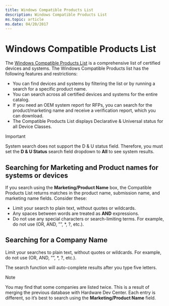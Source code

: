 ```yaml
---
title: Windows Compatible Products List
description: Windows Compatible Products List
ms.topic: article
ms.date: 04/20/2017
---
```


# Windows Compatible Products List

The [Windows Compatible Products List](https://aka.ms/AA5bmch) is a comprehensive list of certified devices and systems. The Windows Compatible Products list has the following features and restrictions:

* You can find devices and systems by filtering the list or by running a search for a specific product name.
* You can search across all certified devices and systems for the entire catalog.
* If you need an OEM system report for RFPs, you can search for the product/marketing name and receive a verification report, which you can download. 
* The Compatible Products List displays Declarative & Universal status for all Device Classes.

> [!IMPORTANT]
>System search does not support the D & U status field. Therefore, you must set the **D & U Status** search field dropdown to **All** to see system results.

## Searching for Marketing and Product names for systems or devices

If you search using the **Marketing/Product Name** box, the Compatible Products List returns matches in the product name, submission name, and marketing name fields. Consider these:

* Limit your search to plain text, without quotes or wildcards.
* Any spaces between words are treated as **AND** expressions.
* Do not use any special characters or search-limiting terms. For example, do not use (OR, AND, ””, \*, ?, etc.).

## Searching for a Company Name 

Limit your searches to plain text, without quotes or wildcards. For example, do not use (OR, AND, ””, \*, ?, etc.).

The search function will auto-complete results after you type five letters. 

> [!NOTE]
>You may find that some companies are listed twice. This is a result of merging the previous database with Hardware Dev Center. Each entry is different, so it’s best to search using the **Marketing/Product Name** field.
